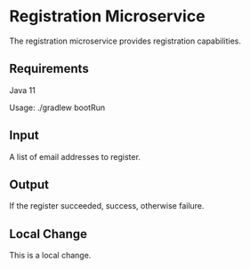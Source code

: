 Registration Microservice
=========================

The registration microservice provides registration capabilities.

Requirements
------------
Java 11

Usage: ./gradlew bootRun

Input
-----
A list of email addresses to register.

Output
------
If the register succeeded, success, otherwise failure.

Local Change
------------
This is a local change.
